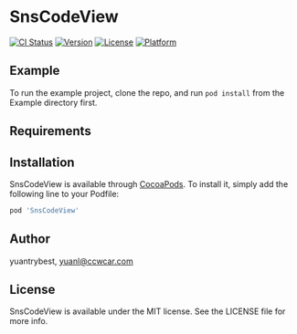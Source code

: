 # SnsCodeView

[![CI Status](https://img.shields.io/travis/yuantrybest/SnsCodeView.svg?style=flat)](https://travis-ci.org/yuantrybest/SnsCodeView)
[![Version](https://img.shields.io/cocoapods/v/SnsCodeView.svg?style=flat)](https://cocoapods.org/pods/SnsCodeView)
[![License](https://img.shields.io/cocoapods/l/SnsCodeView.svg?style=flat)](https://cocoapods.org/pods/SnsCodeView)
[![Platform](https://img.shields.io/cocoapods/p/SnsCodeView.svg?style=flat)](https://cocoapods.org/pods/SnsCodeView)

## Example

To run the example project, clone the repo, and run `pod install` from the Example directory first.

## Requirements

## Installation

SnsCodeView is available through [CocoaPods](https://cocoapods.org). To install
it, simply add the following line to your Podfile:

```ruby
pod 'SnsCodeView'
```

## Author

yuantrybest, yuanl@ccwcar.com

## License

SnsCodeView is available under the MIT license. See the LICENSE file for more info.

